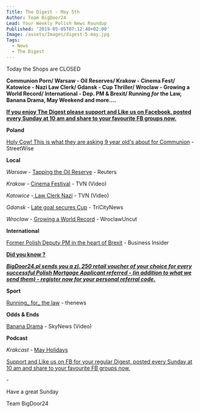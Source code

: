 ```yaml
---
Title: The Digest - May 5th
Author: Team BigDoor24
Lead: Your Weekly Polish News Roundup
Published: '2019-05-05T07:12:40+02:00'
Image: /assets/Images/digest-5-may.jpg
Tags:
  - News
  - The Digest
---
```

Today the Shops are CLOSED

**Communion Porn/ Warsaw - Oil Reserves/ Krakow - Cinema Fest/ Katowice - Nazi Law Clerk/ Gdansk - Cup Thriller/ Wroclaw - Growing a World Record/ International - Dep. PM & Brexit/ Running _for_ the Law, Banana Drama, May Weekend and more....**

[**If you enjoy The Digest please support and Like us on Facebook, posted every Sunday at 10 am and share to your favourite FB groups now.**](https://www.facebook.com/bigdoor24/)

<div class="sharethis-inline-share-buttons"></div>

**Poland**

[Holy Cow! This is what they are asking 9 year old's about for Communion](http://streetwise.pl/2019/05/02/here-is-a-list-of-sins-prepared-for-9-year-olds-before-communion-you-will-be-amazed/) - StreetWise

**Local**

_Warsaw_ -  [Tapping the Oil Reserve](https://www.reuters.com/article/us-russia-oil-poland/poland-releases-800000-tonnes-of-oil-reserves-after-russian-imports-halted-idUSKCN1S810D) - Reuters

_Krakow_ -   [Cinema Festival](https://www.tvn24.pl/tvn24-news-in-english,157,m/12th-international-festival-of-independent-cinema-in-cracow,932541.html) - TVN (Video)

_Katowice_ -[ Law Clerk Nazi](https://www.tvn24.pl/wideo/z-anteny/lawyer-who-hanged-pictures-of-politicians-on-gallows-was-advising-hitler-s-birthday-organizers,1840842.html?playlist_id=29505) - TVN (Video)

_Gdansk_ -   [Late goal secures Cup](https://tricitynews.pl/a-late-goal-gives-lechia-gdansk-the-polish-cup/) - TriCityNews

_Wroclaw_ -  [Growing a World Record](http://wroclawuncut.com/2019/04/23/wroclaw-to-help-break-polands-mass-tree-planting-record/) - WroclawUncut

**International**

[Former Polish Deputy PM in the heart of Brexit](https://www.businessinsider.com/change-uk-jan-rostowski-why-i-fear-nigel-farage-will-become-prime-minister-2019-4?IR=T) - Business Insider

[**Did you know ?**](https://bigdoor24.pl/)

[_**BigDoor24.pl sends you a zl. 250 retail voucher of your choice for every successful Polish Mortgage Applicant referred - (in addition to what we send them) - register now for your personal referral code.**_](https://bigdoor24.pl/)

**Sport**

[Running_ for_ the law](http://www.thenews.pl/1/5/Artykul/418574,Thousands-of-runners-honour-historic-Polish-constitution) - thenews

**Odds & Ends**

[Banana Drama](https://news.sky.com/story/poland-museum-bans-obscene-banana-artwork-drawing-ridicule-11706891) - SkyNews (Video)

**Podcast**

_Krakcast_ - [May Holidays](https://www.krakcast.pl/e/kakcast-discussion-%E2%80%93-may-holidays/) 

[Support and Like us on FB for your regular Digest, posted every Sunday at 10 am and share to your favourite FB groups now.](https://www.facebook.com/bigdoor24/)

<div class="sharethis-inline-share-buttons"></div>

\-

Have a great Sunday

Team BigDoor24
